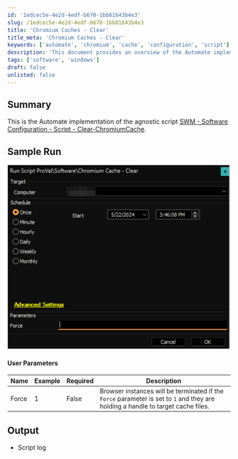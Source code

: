 ```yaml
---
id: '1edcec5e-4e2d-4edf-b670-1bb81643b4e3'
slug: /1edcec5e-4e2d-4edf-b670-1bb81643b4e3
title: 'Chromium Caches - Clear'
title_meta: 'Chromium Caches - Clear'
keywords: ['automate', 'chromium', 'cache', 'configuration', 'script']
description: 'This document provides an overview of the Automate implementation of the agnostic script for clearing the Chromium cache. It includes user parameters, sample run images, and output details for effective software configuration management.'
tags: ['software', 'windows']
draft: false
unlisted: false
---
```


## Summary

This is the Automate implementation of the agnostic script [SWM - Software Configuration - Script - Clear-ChromiumCache](/docs/b9e7f45e-b830-44b0-b296-121905ec770f).

## Sample Run

![Sample Run](../../../static/img/Chromium-Caches---Clear/image_1.png)

#### User Parameters

| Name   | Example | Required | Description                                                                                                                                                     |
|--------|---------|----------|-----------------------------------------------------------------------------------------------------------------------------------------------------------------|
| Force  | 1       | False    | Browser instances will be terminated if the `Force` parameter is set to `1` and they are holding a handle to target cache files.                             |

## Output

- Script log



